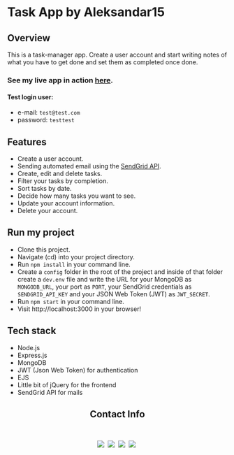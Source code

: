 # Task App by Aleksandar15

## Overview

This is a task-manager app. Create a user account and start writing notes of what you have to get done and set them as completed once done.

### See my live app in action [here](https://task-manager-app-alek.onrender.com).

#### Test login user:

- e-mail: `test@test.com`
- password: `testtest`

## Features

- Create a user account.
- Sending automated email using the [SendGrid API](https://sendgrid.com/docs/API_Reference/index.html).
- Create, edit and delete tasks.
- Filter your tasks by completion.
- Sort tasks by date.
- Decide how many tasks you want to see.
- Update your account information.
- Delete your account.

## Run my project

- Clone this project.
- Navigate (cd) into your project directory.
- Run `npm install` in your command line.
- Create a `config` folder in the root of the project and inside of that folder create a `dev.env` file and write the URL for your MongoDB as `MONGODB_URL`, your port as `PORT`, your SendGrid credentials as `SENDGRID_API_KEY` and your JSON Web Token (JWT) as `JWT_SECRET`.
- Run `npm start` in your command line.
- Visit http://localhost:3000 in your browser!

## Tech stack

- Node.js
- Express.js
- MongoDB
- JWT (Json Web Token) for authentication
- EJS
- Little bit of jQuery for the frontend
- SendGrid API for mails

<h2 align='center'>Contact Info</h2>
<br/>
<p align='center'>
    <a href="https://instagram.com/aleksandarr15"><img src="https://img.shields.io/badge/instagram.com-@aleksandarr15-red?style=flat&logo=instagram"></a>&nbsp;
    <a href="mailto:aleksandarangelov15@hotmail.com"><img src="https://img.shields.io/badge/email-aleksandarangelov15@hotmail.com-black?style=flat&logo=gmail"></a>&nbsp;
    <a href="https://aleksandar15.github.io/portfolio"><img src="https://img.shields.io/badge/portfolio-aleksandar15.github.io-green?style=flat"></a>&nbsp;
    <a href="https://www.linkedin.com/in/aleksandar15"><img src="https://img.shields.io/badge/linkedin-aleksandar15.github.io-blue?style=flat&logo=linkedin"></a>&nbsp;
</p>
